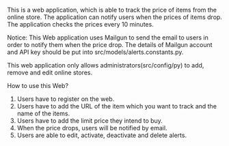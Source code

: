 This is a web application, which is able to track the price of items from the online store.  The application can notify users when the prices of items drop. The application checks the prices every 10 minutes. 

Notice:  This Web application uses Mailgun to send the email to users in order to notify them when the price drop. The details of Mailgun account and API key should be put into src/models/alerts.constants.py.

This web application only allows administrators(src/config/py) to add, remove and edit online stores.

How to use this Web?
1. Users have to register on the web.
2. Users have to add the URL of the item which you want to track and the name of the items.
3. Users have to add the limit price they intend to buy.
4. When the price drops, users will be notified by email.
5. Users are able to edit, activate, deactivate and delete alerts.
